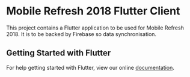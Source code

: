 # Mobile Refresh 2018 Flutter Client

This project contains a Flutter application to be used for Mobile Refresh 2018. It is to be backed by Firebase so data synchronisation.

## Getting Started with Flutter

For help getting started with Flutter, view our online
[documentation](https://flutter.io/).
